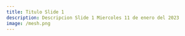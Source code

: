 ```yaml
---
title: Titulo Slide 1
description: Descripcion Slide 1 Miercoles 11 de enero del 2023
image: /mesh.png
---
```

